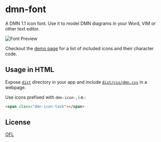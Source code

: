 # dmn-font

A DMN 1.1 icon font. Use it to model DMN diagrams in your Word, VIM or other text editor.

![Font Preview](./docs/symbols.png)


Checkout the [demo page](https://cdn.staticaly.com/gh/bpmn-io/dmn-font/master/dist/demo.html) for a list of included icons and their character code.


## Usage in HTML

Expose [`dist`](./dist) directory in your app and include [`dist/css/dmn.css`](./dist/css/dmn.css) in a webpage.

Use icons prefixed with `dmn-icon-`, i.e.:

```html
<span class="dmn-icon-task"></span>
```


## License

[OFL](http://scripts.sil.org/cms/scripts/page.php?item_id=OFL_web)
